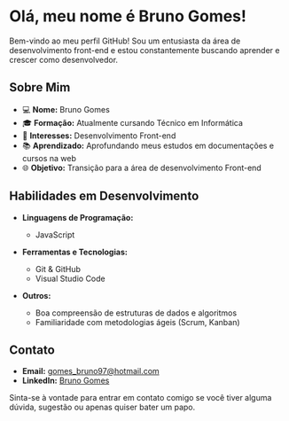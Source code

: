 # Olá, meu nome é Bruno Gomes!

Bem-vindo ao meu perfil GitHub! Sou um entusiasta da área de desenvolvimento front-end e estou constantemente buscando aprender e crescer como desenvolvedor.

## Sobre Mim

- 💻 **Nome:** Bruno Gomes
- 🎓 **Formação:** Atualmente cursando Técnico em Informática
- 🌱 **Interesses:** Desenvolvimento Front-end
- 📚 **Aprendizado:** Aprofundando meus estudos em documentações e cursos na web
- 🌐 **Objetivo:** Transição para a área de desenvolvimento Front-end

## Habilidades em Desenvolvimento

- **Linguagens de Programação:**
  - JavaScript

- **Ferramentas e Tecnologias:**
  - Git & GitHub
  - Visual Studio Code

- **Outros:**
  - Boa compreensão de estruturas de dados e algoritmos
  - Familiaridade com metodologias ágeis (Scrum, Kanban)

## Contato

- **Email:** [gomes_bruno97@hotmail.com](mailto:gomes_bruno97@hotmail.com)
- **LinkedIn:** [Bruno Gomes](https://www.linkedin.com/in/brunogs97/)

Sinta-se à vontade para entrar em contato comigo se você tiver alguma dúvida, sugestão ou apenas quiser bater um papo.

